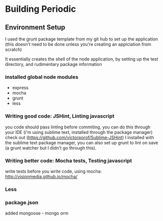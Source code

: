 # Building Periodic

## Environment Setup

I used the grunt package template from my git hub to set up the application (this doesn't need to be done unless you're creating an applciation from scratch)

It essentially creates the shell of the node application, by setting up the test directory, and rudimentary package information

### installed global node modules
* express
* mocha
* grunt
* less

### Writing good code: JSHint, Linting javascript
you code should pass linting before commiting, you can do this through your IDE (i'm using sublime text, installed through the package manager) check out (https://github.com/victorporof/Sublime-JSHint) I installed with the sublime text package manager, you can also set up grunt to lint on save (a grunt watcher but I didn't go through this).

### Writing better code: Mocha tests, Testing javascript
write tests before you write code, using mocha: http://visionmedia.github.io/mocha/

### Less

### package.json
added mongoose - mongo orm